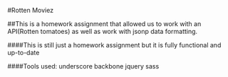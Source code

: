 #Rotten Moviez

##This is a homework assignment that allowed us to work with an API(Rotten tomatoes) as well as work with jsonp data formatting.

####This is still just a homework assignment but it is fully functional and up-to-date

####Tools used:
underscore
backbone
jquery
sass
